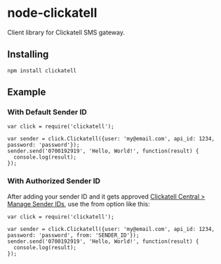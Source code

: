 # node-clickatell

Client library for Clickatell SMS gateway.

## Installing

    npm install clickatell

## Example

### With Default Sender ID
    var click = require('clickatell');

    var sender = click.Clickatell({user: 'my@email.com', api_id: 1234, password: 'password'});
    sender.send('0700192919', 'Hello, World!', function(result) {
      console.log(result);
    });
    
### With Authorized Sender ID
After adding your sender ID and it gets approved [Clickatell Central > Manage Sender IDs](https://central.clickatell.com/central/central/dashboard/senderid_dashboard.php), use the from option like this:

    var click = require('clickatell');

    var sender = click.Clickatell({user: 'my@email.com', api_id: 1234, password: 'password', from: 'SENDER_ID'});
    sender.send('0700192919', 'Hello, World!', function(result) {
      console.log(result);
    });
    